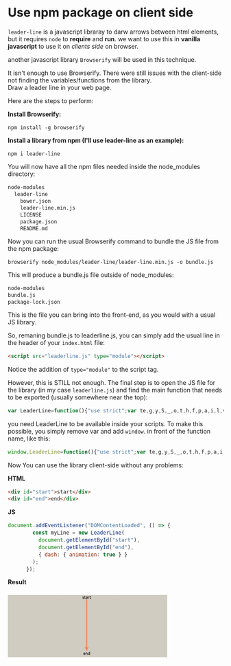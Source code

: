 # Use npm package on client side

`leader-line` is a javascript libraray to darw arrows between html elements, but it requires `node` to **require** and **run**.
we want to use this in **vanilla javascript** to use it on *clients side* on browser.

another javascript library `Browserify` will be used in this technique.

It isn't enough to use Browserify. There were still issues with the client-side not finding the variables/functions from the library.  
Draw a leader line in your web page.

Here are the steps to perform:


**Install Browserify:**

```
npm install -g browserify
```


**Install a library from npm (I'll use leader-line as an example):**

```
npm i leader-line
```


You will now have all the npm files needed inside the node_modules directory:

```
node-modules
  leader-line
    bower.json
    leader-line.min.js
    LICENSE
    package.json
    README.md
```


Now you can run the usual Browserify command to bundle the JS file from the npm package:

```
browserify node_modules/leader-line/leader-line.min.js -o bundle.js
```


This will produce a bundle.js file outside of node_modules:

```
node-modules
bundle.js
package-lock.json
```


This is the file you can bring into the front-end, as you would with a usual JS library.

So, remaning bundle.js to leaderline.js, you can simply add the usual line in the header of your `index.html` file:

```html
<script src="leaderline.js" type="module"></script>
```


Notice the addition of `type="module"` to the script tag.

However, this is STILL not enough. The final step is to open the JS file for the library (in my case `leaderline.js`) and find the main function that needs to be exported (usually somewhere near the top):

```js
var LeaderLine=function(){"use strict";var te,g,y,S,_,o,t,h,f,p,a,i,l,v="leader-line"
```


you need LeaderLine to be available inside your scripts. To make this possible, you simply remove var and add `window`. in front of the function name, like this:

```js
window.LeaderLine=function(){"use strict";var te,g,y,S,_,o,t,h,f,p,a,i,l,v="leader-line"
```


Now You can use the library client-side without any problems:

**HTML**

```html
<div id="start">start</div>
<div id="end">end</div>
```


**JS**

```js
document.addEventListener("DOMContentLoaded", () => {
        const myLine = new LeaderLine(
          document.getElementById("start"),
          document.getElementById("end"),
          { dash: { animation: true } }
        );
      });
```

**Result**

<img align="center" alt="GIF" height="160px" src="demo.png" />